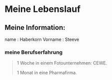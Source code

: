 # Meine Lebenslauf 

## Meine Information:

name : Haberkorn
Vorname : Steeve


### meine Berufserfahrung

> 1 Woche in einem Fotounternehmen: CEWE.
>
> 1 Monat in eine Pharmafirma.
